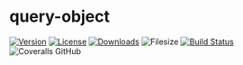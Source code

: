 # query-object


[![Version](https://img.shields.io/npm/v/query-object.svg?style=flat-square)](https://www.npmjs.com/package/query-object)
[![License](https://img.shields.io/npm/l/query-object.svg?style=flat-square)](https://www.npmjs.com/package/query-object)
[![Downloads](https://img.shields.io/npm/dt/query-object.svg?style=flat-square)](https://www.npmjs.com/package/query-object)
![Filesize](https://img.shields.io/bundlephobia/min/query-object.svg)
[![Build Status](https://img.shields.io/travis/teefouad/query-object/master.svg?style=flat-square)](https://travis-ci.org/teefouad/query-object) 
![Coveralls GitHub](https://img.shields.io/coveralls/github/teefouad/query-object.svg)
